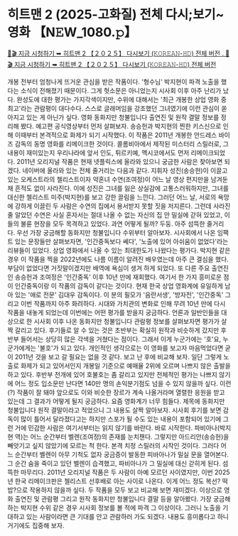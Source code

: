 # 히트맨 2 (2025-고화질) 전체 다시;보기~ 영화 【N𝙴W_1080.𝚙】

[🔗🎬 지금 시청하기 ➥ 히트맨 2 【﻿２０２５】 다시보기 (𝙺𝙾𝚁𝙴𝙰𝙽-𝙷𝙳) 전체 버전 . 🔗🎬 지금 시청하기 ➥ 히트맨 2 【﻿２０２５】 다시보기 (𝙺𝙾𝚁𝙴𝙰𝙽-𝙷𝙳) 전체 버전](https://t.co/fSTwmya3bj)

개봉 전부터 엄청나게 뜨거운 관심을 받은 작품이다. '형수님' 박지현이 파격 노출을 했다는 소식이 전해졌기 때문이다. 그게 헛소문은 아니었는지 시사회 이후 아주 난리가 났다. 완성도에 대한 평가는 가지각색이지만, 수위에 대해서는 '최근 개봉한 상업 영화 중 최고'라는 관람평이 대다수다. 스스로 글래머임을 강조했던 그녀였기에 이런 관심이 쏟아지고 있는 게 아닌가 싶다. 영화 동화지만 청불입니다 출연진 및 원작 결말 정보를 정리해 봤다. 예고편 공식영상부터 먼저 살펴보자. 송승헌과 박지현의 찐한 키스신으로 인해 이때부터 본격적으로 화제가 되기 시작했다. 이 작품은 2011년 개봉한 안드레스 바이즈 감독의 동명 영화를 리메이크한 것이다. 콜롬비아에서 제작된 미스터리 스릴러로, 그 내용이 재미있는지 우리나라에 앞서 인도, 튀르키예, 멕시코에서도 먼저 리메이크되었다. 2011년 오리지널 작품은 현재 넷플릭스에 올라와 있으니 궁금한 사람은 찾아보면 되겠다. 네이버에 올라와 있는 전체 줄거리는 다음과 같다. 지휘자 성진(송승헌)이 이끌고 있는 오케스트라의 첼리스트이자 약혼녀 수연(조여정)이 어느 날 영상 편지만을 남겨둔 채 흔적도 없이 사라진다. 이에 성진은 그녀를 잃은 상실감에 고통스러워하지만, 그녀를 대신한 첼리스트 미주(박지현)를 보고 강한 끌림을 느낀다. 그러던 어느 날, 서로의 욕망에 강하게 이끌린 두 사람은 수연의 집에서 용서받지 못할 짓을 저지른다. 그런데 사라진 줄 알았던 수연은 사실 혼자서는 절대 나올 수 없는 자신의 집 안 밀실에 갇혀 있었고, 이들의 불륜 현장을 모두 목격하고 있었다. 과연 어떻게 될까? 두둥. 아주 섬뜩한 줄거리다. 우선 가장 궁금해할 동화지만 청불입니다 수위부터 알아보자. 시사회에서 나온 임팩트 있는 문장들만 살펴보자면, '인간중독보다 쎄다', '노출에 있어 아쉬움이 없었다'라는 리뷰들이 있었다. 상업 영화에서 나올 수 있는 최대한도가 나왔다는 평가다. 박지현 같은 경우 이 작품을 찍을 2022년에도 나름 이름이 알려진 배우였는데 아주 큰 결심을 했다. 부담이 없었다면 거짓말이겠지만 배역에 욕심이 생겨 하게 되었다. 또 다른 주요 출연진인 송승헌과 조여정은 '인간중독' 이후 10년 만에 재회했다. 여기서 한 가지 흥미로운 점이 인간중독이랑 이 작품의 감독이 같다는 것이다. 현재 한국 상업 영화계에 유일하게 남아 있는 '애로 전문' 김대우 감독이다. 이 분의 필모가 '음란서생', '방자전', '인간중독' 그리고 이번 작품까지 아주 화려하다. 시대와 가치관의 변화로 인해 무려 10년 만에 다시 작품을 내놓게 되었는데 이번에는 어떤 평가를 받을지 궁금하다. 언론과 일반인들을 대상으로 한 시사회 이후 나온 동화지만 청불입니다 관람평 정보를 살펴보자면 평가가 살짝 갈리고 있다. 후기들로 알 수 있는 것은 초반부는 확실히 원작과 비슷하게 갔지만 후반부 들어서는 상당히 많은 각색을 거쳤다는 점이다. 그래서 이게 누군가에는 '호'요, 누군가에게는 '불호'가 되고 있다. 개인적인 생각으로는 이 영화를 보고자 마음먹었다면 굳이 2011년 것을 보고 갈 필요는 없을 것 같다. 보고 난 후에 비교해 보자. 일단 그렇게 노출로 화제가 되고 있어서인지 개봉일 기준으로 예매율 2위에 오르며 나쁘지 않은 출발을 하고 있다. 후반부 전개에 있어 호불호는 좀 갈리고 있지만 전체적인 평가는 나쁘지 않기에 어느 정도 입소문만 난다면 140만 명의 손익분기점도 넘을 수 있지 않을까 싶다. 이런(?) 작품이 잘 돼야 앞으로도 이와 비슷한 장르가 계속 나올거라며 열렬한 응원을 받고 있는데 그 결과가 어떻게 될지 궁금하다. 요즘 영화계가 너무 힘들다. 제목에 동화지만 청불입니다 원작 결말이라고 적었으니 그 내용도 살짝 알아보자. 시사회 후기를 보면 감독이 많이 틀어서 달라졌다고는 하지만 스포가 될 수도 있는 내용이 포함되어 있기에 그런 거에 민감한 사람은 여기서부터는 읽지 않기를 바란다. 바로 시작한다. 파비아나(박지현 역)는 어느 순간부터 벨렌(조여정)의 존재를 눈치챈다. 그렇지만 아드리안(송승헌)을 빼앗기고 싶지 않았기에 모르는 척 한다. 본격 치정 스릴러의 시작인 것이다. 그러다 어느 순간부터 벨렌이 아무 기척도 없자 궁금증이 발동한 피바아나가 밀실 문을 열어본다. 그 순간 숨을 죽이고 있던 벨렌이 습격했고, 파비아나가 그 밀실에 대신 갇히게 된다. 섬뜩한 마무리다. 2011년 오리지널 작품은 두 사람이 아예 모르던 사이였지만, 이번 2025년 한국 리메이크판은 첼리스트 선후배로 아는 사이로 나온다. 이게 어느 정도 복선? 떡밥?으로 작용하지 않을까 싶다. 두 작품을 모두 보고 비교해 보면 재미겠다. 이상으로 영화 출연진 및 관람평 그리고 원작 동화지만 청불입니다 결말 등을 알아봤다. 가장 궁금해하는 박지현 수위 같은 경우 시사회 정보를 볼 적에 파격 그 이상이다. 그러니 노출을 기대하고 있는 사람이라면 큰 기대를 안고 관람하러 가도 되겠다. 내용도 흥미롭다고 하니 거기에도 집중해 보자.
